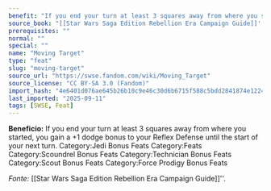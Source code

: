```yaml
---
benefit: "If you end your turn at least 3 squares away from where you started, you gain a +1 dodge bonus to your Reflex Defense until the start of your next turn. Category:Jedi Bonus Feats Category:Feats Category:Scoundrel Bonus Feats Category:Technician Bonus Feats Category:Scout Bonus Feats Category:Force Prodigy Bonus Feats"
source_book: "[[Star Wars Saga Edition Rebellion Era Campaign Guide]]''"
prerequisites: ""
normal: ""
special: ""
name: "Moving Target"
type: "feat"
slug: "moving-target"
source_url: "https://swse.fandom.com/wiki/Moving_Target"
source_license: "CC BY-SA 3.0 (Fandom)"
import_hash: "4e6401d076ae645b26b10c9e46c30d6b6715f588c5bdd2841874e1224d954fe8"
last_imported: "2025-09-11"
tags: [SWSE, Feat]
---
```

**Beneficio:** If you end your turn at least 3 squares away from where you started, you gain a +1 dodge bonus to your Reflex Defense until the start of your next turn. Category:Jedi Bonus Feats Category:Feats Category:Scoundrel Bonus Feats Category:Technician Bonus Feats Category:Scout Bonus Feats Category:Force Prodigy Bonus Feats

*Fonte:* [[Star Wars Saga Edition Rebellion Era Campaign Guide]]''.